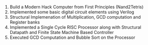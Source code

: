1. Build a Modern Hack Computer from First Principles (Nand2Tetris)
2. Implemented some basic digital circuit elements using Verilog
3. Structural Implemenation of Multiplication, GCD computation and Register banks
4. Implemented a Single Cycle RISC Processor along with Structural Datapath and Finite State Machine Based Controller
5. Executed GCD Computation and Bubble Sort on the Processor
